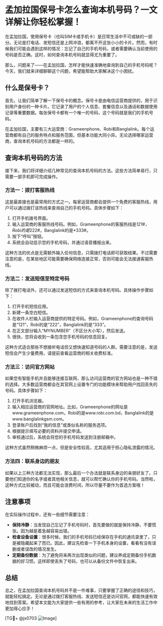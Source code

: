 # 孟加拉国保号卡怎么查询本机号码？一文详解让你轻松掌握！

在孟加拉国，使用保号卡（也叫SIM卡或手机卡）是日常生活中不可或缺的一部分。无论是打电话、发短信还是上网冲浪，都离不开这张小小的卡片。然而，有时候我们可能会遇到这样的情况：忘记了自己的手机号码，或者需要确认当前使用的号码是否正确。这时，如何查询本机号码就显得尤为重要了。

那么，问题来了——在孟加拉国，怎样才能快速准确地查询到自己的手机号码呢？今天，我们就来详细聊聊这个问题，希望能帮助大家解决这个小困扰。

## 什么是保号卡？

首先，让我们简单了解一下保号卡的概念。保号卡是由电信运营商提供的，用于识别用户身份的一种卡片。它记录了用户的个人信息、套餐信息以及通话和数据使用记录等重要数据。每张保号卡都有一个唯一的号码，这个号码就是我们的手机号码。

在孟加拉国，主要有三大运营商：Grameenphone、Robi和Banglalink。每个运营商都有自己的服务特点和服务范围，但基本功能大同小异。无论选择哪家运营商，查询本机号码的方法都是一样的。

## 查询本机号码的方法

接下来，我们将详细介绍几种常见的查询本机号码的方法。这些方法简单易行，只需要一部手机即可完成操作。

### 方法一：拨打客服热线

这是最直接也是最常用的方式之一。每家运营商都会提供一个免费的客服热线，用户可以通过拨打该热线来查询自己的手机号码。具体步骤如下：

1. 打开手机拨号界面。
2. 输入运营商的客服热线号码。例如，Grameenphone的客服热线是*121#，Robi的是*222#，Banglalink的是*333#。
3. 按下“呼叫”按钮。
4. 系统会自动显示您的手机号码，并通过语音播报出来。

这种方法的优点是无需额外输入任何信息，只需拨打电话即可获取结果。不过需要注意的是，在某些地区可能需要确保网络连接正常，否则可能会无法接通客服热线。

### 方法二：发送短信至特定号码

除了拨打电话外，还可以通过发送短信的方式来查询本机号码。具体操作步骤如下：

1. 打开手机短信应用。
2. 新建一条空白短信。
3. 在收件人栏输入运营商提供的特定号码。例如，Grameenphone的查询号码是“121”，Robi的是“222”，Banglalink的是“333”。
4. 在正文部分输入“MYNUMBER”（不区分大小写），然后发送。
5. 很快，您将会收到一条包含您手机号码的信息回复。

这种方式适合那些不想接听电话但又想快速知道号码的人群。需要注意的是，发送短信会产生少量费用，请提前查看运营商的相关收费标准。

### 方法三：访问官方网站

如果您有智能手机并且能够连接互联网，那么访问运营商的官方网站也是一种不错的选择。大多数运营商都会在其官网上设置专门的功能模块来帮助用户找回丢失的号码。具体步骤如下：

1. 打开手机浏览器。
2. 输入相应运营商的官网地址。比如，Grameenphone的网址是www.grameenphone.com，Robi的是www.robi.com.bd，Banglalink的是www.banglalinkgsm.com。
3. 登录账户后找到“我的信息”或类似名称的服务选项。
4. 根据提示填写必要的资料并提交申请。
5. 审核通过后，系统会将您的手机号码发送到注册邮箱中。

这种方式虽然稍微麻烦一点，但是安全性较高，尤其适用于担心隐私泄露的情况。

### 方法四：联系身边的朋友

如果以上三种方法都无法实现，那么最后一个办法就是联系身边的亲朋好友了。只要他们知道你的名字或者其他相关信息，就可以帮忙确认你的手机号码。当然啦，这种方式比较被动，而且可能会浪费时间，所以尽量不要作为首选方案哦！

## 注意事项

在实际操作过程中，还有一些细节需要注意：

- **保持冷静**：当发现自己忘记了手机号码时，首先要做的就是保持冷静，不要慌张。因为越是着急越容易出错。
- **检查设备设置**：很多时候，我们的手机号码已经保存在手机的通讯录里了，只是被隐藏起来了而已。因此，建议先检查一下手机本身的设置，看看有没有误删或者误改的情况发生。
- **定期备份数据**：为了避免将来再次出现类似的问题，建议养成定期备份手机数据的好习惯。这样即使丢失了号码，也可以从备份文件中恢复出来。

## 总结

总之，在孟加拉国查询本机号码并不是一件难事，只要掌握了正确的途径和技巧，就能轻松搞定。无论是通过拨打客服热线、发送短信还是访问官网，都能快速有效地找到答案。希望本文能为大家提供一些有用的参考，让大家在未来的生活工作中更加得心应手！

[TG💪+ @jx0703 ![Image](https://github.com/user-attachments/assets/dbca1d08-cadb-493c-b0ec-ad6f7a83f270)]